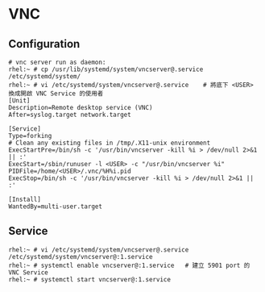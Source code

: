 # VNC #


## Configuration ##

	# vnc server run as daemon:
	rhel:~ # cp /usr/lib/systemd/system/vncserver@.service /etc/systemd/system/
	rhel:~ # vi /etc/systemd/system/vncserver@.service    # 將底下 <USER> 換成開啟 VNC Service 的使用者
	[Unit]
	Description=Remote desktop service (VNC)
	After=syslog.target network.target

	[Service]
	Type=forking
	# Clean any existing files in /tmp/.X11-unix environment
	ExecStartPre=/bin/sh -c '/usr/bin/vncserver -kill %i > /dev/null 2>&1 || :'
	ExecStart=/sbin/runuser -l <USER> -c "/usr/bin/vncserver %i"
	PIDFile=/home/<USER>/.vnc/%H%i.pid
	ExecStop=/bin/sh -c '/usr/bin/vncserver -kill %i > /dev/null 2>&1 || :'

	[Install]
	WantedBy=multi-user.target


## Service ##

	rhel:~ # vi /etc/systemd/system/vncserver@.service /etc/systemd/system/vncserver@:1.service
	rhel:~ # systemctl enable vncserver@:1.service   # 建立 5901 port 的 VNC Service
	rhel:~ # systemctl start vncserver@:1.service